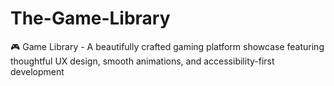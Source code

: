 # The-Game-Library
🎮 Game Library - A beautifully crafted gaming platform showcase featuring thoughtful UX design, smooth animations, and accessibility-first development
